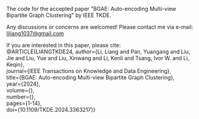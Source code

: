 The code for the accepted paper "BGAE: Auto-encoding Multi-view Bipartite Graph Clustering" by IEEE TKDE.  

Any discussions or concerns are welcomed! Please contact me via e-mail: liliang1037@gmail.com  

If you are interested in this paper, please cite:  
@ARTICLE{LIANGTKDE24,
  author={Li, Liang and Pan, Yuangang and Liu, Jie and Liu, Yue and Liu, Xinwang and Li, Kenli and Tsang, Ivor W. and Li, Keqin},  
  journal={IEEE Transactions on Knowledge and Data Engineering},  
  title={BGAE: Auto-encoding Multi-view Bipartite Graph Clustering},   
  year={2024},  
  volume={},  
  number={},  
  pages={1-14},  
  doi={10.1109/TKDE.2024.3363217}}
